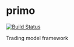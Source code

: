 # primo

[![Build Status](https://travis-ci.org/nhedlund/primo.svg?branch=master)](https://travis-ci.org/nhedlund/primo)

Trading model framework
